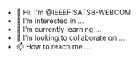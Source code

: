 - 👋 Hi, I’m @IEEEFISATSB-WEBCOM
- 👀 I’m interested in ...
- 🌱 I’m currently learning ...
- 💞️ I’m looking to collaborate on ...
- 📫 How to reach me ...

<!---
IEEEFISATSB-WEBCOM/IEEEFISATSB-WEBCOM is a ✨ special ✨ repository because its `README.md` (this file) appears on your GitHub profile.
You can click the Preview link to take a look at your changes.
--->
